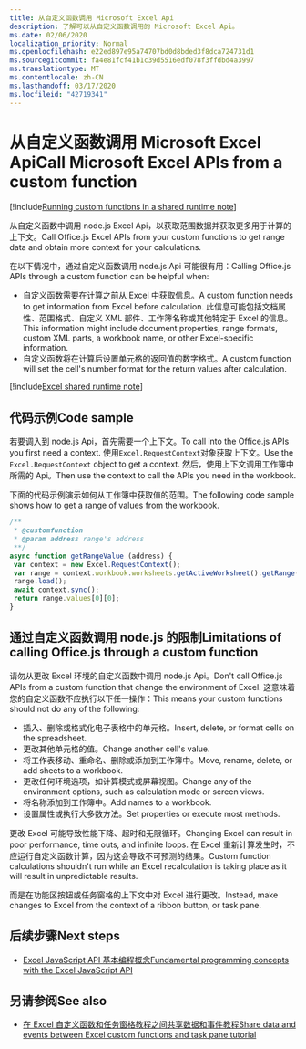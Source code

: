 ```yaml
---
title: 从自定义函数调用 Microsoft Excel Api
description: 了解可以从自定义函数调用的 Microsoft Excel Api。
ms.date: 02/06/2020
localization_priority: Normal
ms.openlocfilehash: e22ed897e95a74707bd0d8bded3f8dca724731d1
ms.sourcegitcommit: fa4e81fcf41b1c39d5516edf078f3ffdbd4a3997
ms.translationtype: MT
ms.contentlocale: zh-CN
ms.lasthandoff: 03/17/2020
ms.locfileid: "42719341"
---
```

# <a name="call-microsoft-excel-apis-from-a-custom-function"></a><span data-ttu-id="2008f-103">从自定义函数调用 Microsoft Excel Api</span><span class="sxs-lookup"><span data-stu-id="2008f-103">Call Microsoft Excel APIs from a custom function</span></span>

[!include[Running custom functions in a shared runtime note](../includes/excel-shared-runtime-preview-note.md)]

<span data-ttu-id="2008f-104">从自定义函数中调用 node.js Excel Api，以获取范围数据并获取更多用于计算的上下文。</span><span class="sxs-lookup"><span data-stu-id="2008f-104">Call Office.js Excel APIs from your custom functions to get range data and obtain more context for your calculations.</span></span>

<span data-ttu-id="2008f-105">在以下情况中，通过自定义函数调用 node.js Api 可能很有用：</span><span class="sxs-lookup"><span data-stu-id="2008f-105">Calling Office.js APIs through a custom function can be helpful when:</span></span>

- <span data-ttu-id="2008f-106">自定义函数需要在计算之前从 Excel 中获取信息。</span><span class="sxs-lookup"><span data-stu-id="2008f-106">A custom function needs to get information from Excel before calculation.</span></span> <span data-ttu-id="2008f-107">此信息可能包括文档属性、范围格式、自定义 XML 部件、工作簿名称或其他特定于 Excel 的信息。</span><span class="sxs-lookup"><span data-stu-id="2008f-107">This information might include document properties, range formats, custom XML parts, a workbook name, or other Excel-specific information.</span></span>
- <span data-ttu-id="2008f-108">自定义函数将在计算后设置单元格的返回值的数字格式。</span><span class="sxs-lookup"><span data-stu-id="2008f-108">A custom function will set the cell's number format for the return values after calculation.</span></span>

[!include[Excel shared runtime note](../includes/note-requires-shared-runtime.md)]

## <a name="code-sample"></a><span data-ttu-id="2008f-109">代码示例</span><span class="sxs-lookup"><span data-stu-id="2008f-109">Code sample</span></span>

<span data-ttu-id="2008f-110">若要调入到 node.js Api，首先需要一个上下文。</span><span class="sxs-lookup"><span data-stu-id="2008f-110">To call into the Office.js APIs you first need a context.</span></span> <span data-ttu-id="2008f-111">使用`Excel.RequestContext`对象获取上下文。</span><span class="sxs-lookup"><span data-stu-id="2008f-111">Use the `Excel.RequestContext` object to get a context.</span></span> <span data-ttu-id="2008f-112">然后，使用上下文调用工作簿中所需的 Api。</span><span class="sxs-lookup"><span data-stu-id="2008f-112">Then use the context to call the APIs you need in the workbook.</span></span>

<span data-ttu-id="2008f-113">下面的代码示例演示如何从工作簿中获取值的范围。</span><span class="sxs-lookup"><span data-stu-id="2008f-113">The following code sample shows how to get a range of values from the workbook.</span></span>

```JavaScript
/**
 * @customfunction
 * @param address range's address
 **/
async function getRangeValue (address) {
 var context = new Excel.RequestContext();
 var range = context.workbook.worksheets.getActiveWorksheet().getRange(address);
 range.load();
 await context.sync();
 return range.values[0][0];
}
```

## <a name="limitations-of-calling-officejs-through-a-custom-function"></a><span data-ttu-id="2008f-114">通过自定义函数调用 node.js 的限制</span><span class="sxs-lookup"><span data-stu-id="2008f-114">Limitations of calling Office.js through a custom function</span></span>

<span data-ttu-id="2008f-115">请勿从更改 Excel 环境的自定义函数中调用 node.js Api。</span><span class="sxs-lookup"><span data-stu-id="2008f-115">Don't call Office.js APIs from a custom function that change the environment of Excel.</span></span> <span data-ttu-id="2008f-116">这意味着您的自定义函数不应执行以下任一操作：</span><span class="sxs-lookup"><span data-stu-id="2008f-116">This means your custom functions should not do any of the following:</span></span>

- <span data-ttu-id="2008f-117">插入、删除或格式化电子表格中的单元格。</span><span class="sxs-lookup"><span data-stu-id="2008f-117">Insert, delete, or format cells on the spreadsheet.</span></span>
- <span data-ttu-id="2008f-118">更改其他单元格的值。</span><span class="sxs-lookup"><span data-stu-id="2008f-118">Change another cell's value.</span></span>
- <span data-ttu-id="2008f-119">将工作表移动、重命名、删除或添加到工作簿中。</span><span class="sxs-lookup"><span data-stu-id="2008f-119">Move, rename, delete, or add sheets to a workbook.</span></span>
- <span data-ttu-id="2008f-120">更改任何环境选项，如计算模式或屏幕视图。</span><span class="sxs-lookup"><span data-stu-id="2008f-120">Change any of the environment options, such as calculation mode or screen views.</span></span>
- <span data-ttu-id="2008f-121">将名称添加到工作簿中。</span><span class="sxs-lookup"><span data-stu-id="2008f-121">Add names to a workbook.</span></span>
- <span data-ttu-id="2008f-122">设置属性或执行大多数方法。</span><span class="sxs-lookup"><span data-stu-id="2008f-122">Set properties or execute most methods.</span></span>

<span data-ttu-id="2008f-123">更改 Excel 可能导致性能下降、超时和无限循环。</span><span class="sxs-lookup"><span data-stu-id="2008f-123">Changing Excel can result in poor performance, time outs, and infinite loops.</span></span> <span data-ttu-id="2008f-124">在 Excel 重新计算发生时，不应运行自定义函数计算，因为这会导致不可预测的结果。</span><span class="sxs-lookup"><span data-stu-id="2008f-124">Custom function calculations shouldn't run while an Excel recalculation is taking place as it will result in unpredictable results.</span></span>

<span data-ttu-id="2008f-125">而是在功能区按钮或任务窗格的上下文中对 Excel 进行更改。</span><span class="sxs-lookup"><span data-stu-id="2008f-125">Instead, make changes to Excel from the context of a ribbon button, or task pane.</span></span>

## <a name="next-steps"></a><span data-ttu-id="2008f-126">后续步骤</span><span class="sxs-lookup"><span data-stu-id="2008f-126">Next steps</span></span>

- [<span data-ttu-id="2008f-127">Excel JavaScript API 基本编程概念</span><span class="sxs-lookup"><span data-stu-id="2008f-127">Fundamental programming concepts with the Excel JavaScript API</span></span>](../reference/overview/excel-add-ins-reference-overview.md)

## <a name="see-also"></a><span data-ttu-id="2008f-128">另请参阅</span><span class="sxs-lookup"><span data-stu-id="2008f-128">See also</span></span>

- [<span data-ttu-id="2008f-129">在 Excel 自定义函数和任务窗格教程之间共享数据和事件教程</span><span class="sxs-lookup"><span data-stu-id="2008f-129">Share data and events between Excel custom functions and task pane tutorial</span></span>](../tutorials/share-data-and-events-between-custom-functions-and-the-task-pane-tutorial.md)